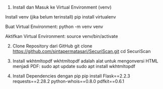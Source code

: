 1. Install dan Masuk ke Virtual Environment (venv)

Install venv (jika belum terinstall)
pip install virtualenv

Buat Virtual Environment:
python -m venv venv

Aktifkan Virtual Environment:
source venv/bin/activate

2. Clone Repository dari GitHub
git clone https://github.com/sintapermatasari/SecuriScan.git
cd SecuriScan

3. Install wkhtmltopdf
wkhtmltopdf adalah alat untuk mengonversi HTML menjadi PDF:
sudo apt update
sudo apt install wkhtmltopdf

4. Install Dependencies dengan pip
pip install Flask==2.2.3 requests==2.28.2 python-whois==0.8.0 pdfkit==0.6.1
